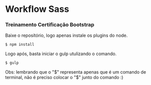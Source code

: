 # Workflow Sass
### Treinamento Certificação Bootstrap

Baixe o reposítório, logo apenas instale os plugins do node.

`$ npm install`

Logo após, basta iniciar o gulp utulizando o comando.

`$ gulp`

Obs: lembrando que o "$" representa apenas que é um comando de terminal, não é preciso colocar o "$" junto do comando :)
